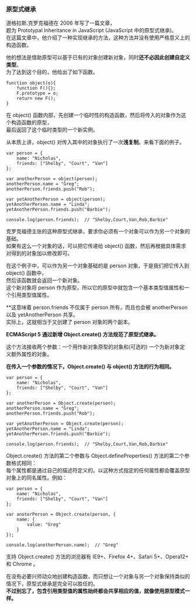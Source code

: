 ### 原型式继承

道格拉斯.克罗克福德在 2006 年写了一篇文章，  
题为 Prototypal Inheritance in JavaScript (JavaScript 中的原型式继承)。  
在这篇文章中，他介绍了一种实现继承的方法，这种方法并没有使用严格意义上的构造函数。  

他的想法是借助原型可以基于已有的对象创建新对象，同时**还不必因此创建自定义类型**。  
为了达到这个目的，他给出了如下函数。  

	function object(o){
    	function F(){};
        F.prototype = o;
        return new F();
    }

在 object() 函数内部，先创建一个临时性的构造函数，然后将传入的对象作为这个构造函数的原型，  
最后返回了这个临时类型的一个新实例。  

从本质上讲，object() 对传入其中的对象执行了一次**浅复制**。来看下面的例子。     

	var person = {
    	name: "Nicholas",
        friends: ["Shelby", "Court", "Van"]
    };

    var anotherPerson = object(person);
    anotherPerson.name = "Greg";
    anotherPerson.friends.push("Rob");

    var yetAnotherPerson = object(person);
    yetAnotherPerson.name = "Linda";
    yetAnotherPerson.friends.push("Barbie");

    console.log(person.friends);  // "Shelby,Court,Van,Rob,Barbie"

克罗克福德主张的这种原型式继承，要求你必须有一个对象可以作为另一个对象的基础。  
如果有这么一个对象的话，可以把它传递给 object() 函数，然后再根据具体需求对得到的对象加以修改即可。  

在这个例子中，可以作为另一个对象基础的是 person 对象，于是我们把它传入到 object() 函数中，  
然后该函数就会返回一个新对象。  
这个新对象将 person 作为原型，所以它的原型中就包含一个基本类型值属性和一个引用类型值属性。  

**这意味着 person.friends 不仅属于 person 所有，而且也会被 anotherPerson 以及 yetAnotherPerson 共享。  
实际上，这就相当于又创建了 person 对象的两个副本。  

**ECMAScript 5 通过新增 Object.create() 方法规范了原型式继承。**     

这个方法接收两个参数：一个用作新对象原型的对象和(可选的) 一个为新对象定义额外属性的对象。  

**在传入一个参数的情况下，Object.create() 与 object() 方法的行为相同。**  

	var person = {
    	name: "Nicholas",
        friends: ["Shelby", "Court", "Van"]
    };

    var anotherPerson = Object.create(person);
    anotherPerson.name = "Greg";
    anotherPerson.friends.push("Rob");

    var yetAnotherPerson = Object.create(person);
    yetAnotherPerson.name = "Linda";
    yetAnotherPerson.friends.push("Barbie");

    console.log(person.friends);  // "Shelby,Court,Van,Rob,Barbie"
     
Object.create() 方法的第二个参数与 Object.defineProperties() 方法的第二个参数格式相同：  
每个属性都是通过自己的描述符定义的。以这种方式指定的任何属性都会覆盖原型对象上的同名属性。例如：      

	var person = {
    	name: "Nicholas",
        friends: ["Shelby", "Court", "Van"]
    };

    var anoterPerson = Object.create(person, {
    	name: {
        	value: "Greg"
        }
    });

    console.log(anotherPerson.name);  // "Greg"

支持 Object.create() 方法的浏览器有 IE9+、Firefox 4+、Safari 5+、Opera12+ 和 Chrome 。  
 
在没有必要兴师动众地创建构造函数，而只想让一个对象与另一个对象保持类似的情况下，原型式继承是完全可以胜任的。  
**不过别忘了，包含引用类型值的属性始终都会共享相应的值，就像使用原型模式一样。**  


     
